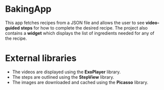 # BakingApp

This app fetches recipes from a JSON file and allows the user to see **video-guided steps** for how to complete the desired recipe. 
The project also contains a **widget** which displays the list of ingredients needed for any of the recipe.

# External libraries

- The videos are displayed using the **ExoPlayer** library.
- The steps are outlined using the **StepView** library.
- The images are downloaded and cached using the **Picasso** library.